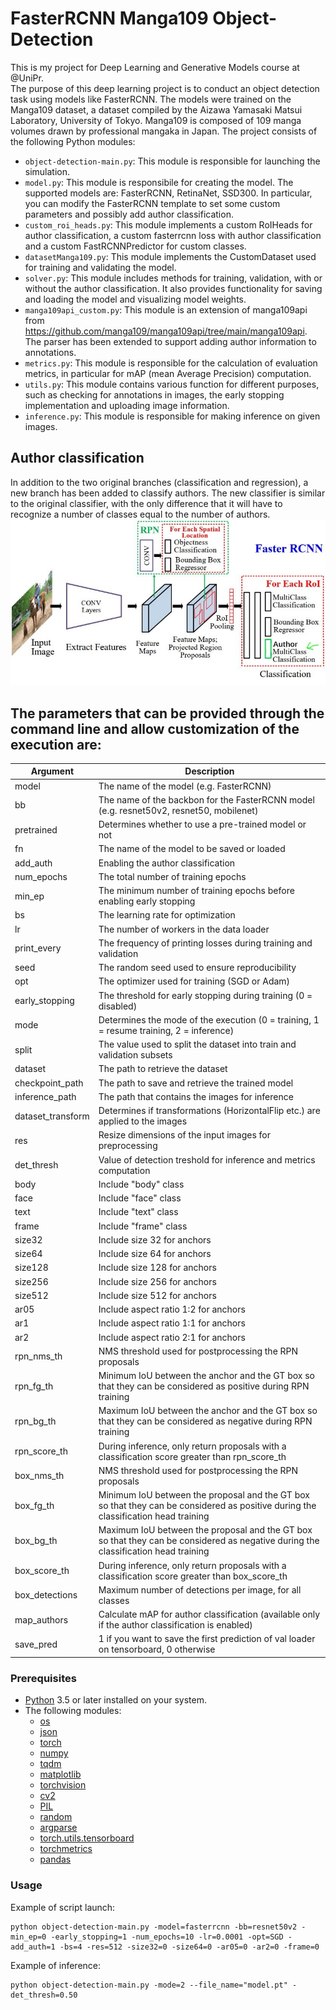 # FasterRCNN Manga109 Object-Detection
This is my project for Deep Learning and Generative Models course at @UniPr.<br>
The purpose of this deep learning project is to conduct an object detection task using models like FasterRCNN. The models were trained on the Manga109 dataset, a dataset compiled by the Aizawa Yamasaki Matsui Laboratory, University of Tokyo. Manga109 is composed of 109 manga volumes drawn by professional mangaka in Japan. The project consists of the following Python modules:

- `object-detection-main.py`: This module is responsible for launching the simulation.
- `model.py`: This module is responsibile for creating the model. The supported models are: FasterRCNN, RetinaNet, SSD300. In particular, you can modify the FasterRCNN template to set some custom parameters and possibly add author classification.
- `custom_roi_heads.py`: This module implements a custom RoIHeads for author classification, a custom fasterrcnn loss with author classification and a custom FastRCNNPredictor for custom classes.
- `datasetManga109.py`: This module implements the CustomDataset used for training and validating the model.
- `solver.py`: This module includes methods for training, validation, with or without the author classification. It also provides functionality for saving and loading the model and visualizing model weights.
- `manga109api_custom.py`: This module is an extension of manga109api from https://github.com/manga109/manga109api/tree/main/manga109api. The parser has been extended to support adding author information to annotations. 
- `metrics.py`: This module is responsible for the calculation of evaluation metrics, in particular for mAP (mean Average Precision) computation.
- `utils.py`: This module contains various function for different purposes, such as checking for annotations in images, the early stopping implementation and uploading image information.
- `inference.py`: This module is responsible for making inference on given images.

## Author classification

In addition to the two original branches (classification and regression), a new branch has been added to classify authors. The new classifier is similar to the original classifier, with the only difference that it will have to recognize a number of classes equal to the number of authors.
![Structure](./faster_authors_model.jpg)

## The parameters that can be provided through the command line and allow customization of the execution are:

| Argument              | Description                                                                                                                        |
|-----------------------|------------------------------------------------------------------------------------------------------------------------------------|
| model                 | The name of the model (e.g. FasterRCNN)                                                                                            |
| bb                    | The name of the backbon for the FasterRCNN model (e.g. resnet50v2, resnet50, mobilenet)                                            |
| pretrained            | Determines whether to use a pre-trained model or not                                                                               |
| fn                    | The name of the model to be saved or loaded                                                                                        |
| add_auth              | Enabling the author classification                                                                                                 |
| num_epochs            | The total number of training epochs                                                                                                |
| min_ep                | The minimum number of training epochs before enabling early stopping                                                               |
| bs                    | The learning rate for optimization                                                                                                 |
| lr                    | The number of workers in the data loader                                                                                           |
| print_every           | The frequency of printing losses during training and validation                                                                    |
| seed                  | The random seed used to ensure reproducibility                                                                                     |
| opt                   | The optimizer used for training (SGD or Adam)                                                                                      |
| early_stopping        | The threshold for early stopping during training (0 = disabled)                                                                    |
| mode                  | Determines the mode of the execution (0 = training, 1 = resume training, 2 = inference)                                            |
| split                 | The value used to split the dataset into train and validation subsets                                                              |
| dataset               | The path to retrieve the dataset                                                                                                   |
| checkpoint_path       | The path to save and retrieve the trained model                                                                                    |
| inference_path        | The path that contains the images for inference                                                                                    |
| dataset_transform     | Determines if transformations (HorizontalFlip etc.) are applied to the images                                                      |
| res                   | Resize dimensions of the input images for preprocessing                                                                            |
| det_thresh            | Value of detection treshold for inference and metrics computation                                                                  |
| body                  | Include "body" class                                                                                                               |
| face                  | Include "face" class                                                                                                               |
| text                  | Include "text" class                                                                                                               |
| frame                 | Include "frame" class                                                                                                              |
| size32                | Include size 32 for anchors                                                                                                        |
| size64                | Include size 64 for anchors                                                                                                        |
| size128               | Include size 128 for anchors                                                                                                       |
| size256               | Include size 256 for anchors                                                                                                       |
| size512               | Include size 512 for anchors                                                                                                       |
| ar05                  | Include aspect ratio 1:2 for anchors                                                                                               |
| ar1                   | Include aspect ratio 1:1 for anchors                                                                                               |
| ar2                   | Include aspect ratio 2:1 for anchors                                                                                               |
| rpn_nms_th            | NMS threshold used for postprocessing the RPN proposals                                                                            |
| rpn_fg_th             | Minimum IoU between the anchor and the GT box so that they can be considered as positive during RPN training                       |
| rpn_bg_th             | Maximum IoU between the anchor and the GT box so that they can be considered as negative during RPN training                       |
| rpn_score_th          | During inference, only return proposals with a classification score greater than rpn_score_th                                      |
| box_nms_th            | NMS threshold used for postprocessing the RPN proposals                                                                            |
| box_fg_th             | Minimum IoU between the proposal and the GT box so that they can be considered as positive during the classification head training |
| box_bg_th             | Maximum IoU between the proposal and the GT box so that they can be considered as negative during the classification head training |
| box_score_th          | During inference, only return proposals with a classification score greater than box_score_th                                      |
| box_detections        | Maximum number of detections per image, for all classes                                                                            |
| map_authors           | Calculate mAP for author classification (available only if the author classification is enabled)                                   |
| save_pred             | 1 if you want to save the first prediction of val loader on tensorboard, 0 otherwise                                               |

### Prerequisites

- [Python](https://www.python.org/downloads/) 3.5 or later installed on your system.
- The following modules:
  - [os](https://docs.python.org/3/library/os.html)
  - [json](https://docs.python.org/3/library/json.html)
  - [torch](https://pytorch.org/)
  - [numpy](https://numpy.org/)
  - [tqdm](https://tqdm.github.io/)
  - [matplotlib](https://matplotlib.org/)
  - [torchvision](https://pytorch.org/vision/stable/index.html)
  - [cv2](https://docs.opencv.org/4.5.2/)
  - [PIL](https://pillow.readthedocs.io/en/stable/)
  - [random](https://docs.python.org/3/library/random.html)
  - [argparse](https://docs.python.org/3/library/argparse.html)
  - [torch.utils.tensorboard](https://pytorch.org/docs/stable/tensorboard.html)
  - [torchmetrics](https://torchmetrics.readthedocs.io/en/stable/)
  - [pandas](https://pandas.pydata.org/)

### Usage

Example of script launch:

```shell
python object-detection-main.py -model=fasterrcnn -bb=resnet50v2 -min_ep=0 -early_stopping=1 -num_epochs=10 -lr=0.0001 -opt=SGD -add_auth=1 -bs=4 -res=512 -size32=0 -size64=0 -ar05=0 -ar2=0 -frame=0
```

Example of inference:

```shell
python object-detection-main.py -mode=2 --file_name="model.pt" -det_thresh=0.50
```
